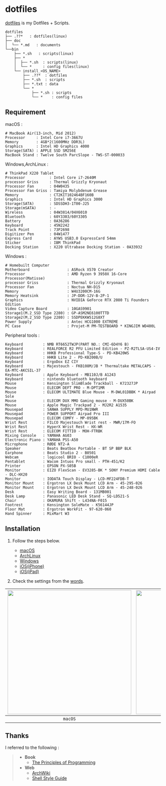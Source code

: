 # dotfiles
[dotfiles](https://ghsable.github.io/dotfiles/) is my Dotfiles + Scripts.

    dotfiles
    ├── .??*   : dotfiles(linux)
    ├── doc
    │  └── *.md   : documents
    └──bin
        ├── *.sh   : scripts(linux)
        ├── *
        │  ├── *.sh  : scripts(linux)
        │  └── *     : config files(linux)
        └── install_<OS_NAME>
            ├── .??*  : dotfiles
            ├── *.sh  : scripts
            ├── *.txt : data
            └── *
                ├── *.sh : scripts
                └── *    : config files

## Requirement
macOS :

    # MacBook Air(13-inch, Mid 2012)
    Processor     : Intel Core i7-3667U
    Memory        : 4GB*2(1600MHz DDR3L)
    Graphics      : Intel HD Graphics 4000
    Storage(SATA) : APPLE SSD SM256E
    MacBook Stand : Twelve South ParcSlope - TWS-ST-000033

Windows,ArchLinux :

    # ThinkPad X220 Tablet
    Processor           : Intel Core i7-2640M
    processor Griss     : Thermal Grizzly Kryonaut
    Processor Fan       : 04W0435
    Processor Fan Griss : Tamiya Molybdenum Grease
    Memory              : CT2KIT102464BF160B
    Graphics            : Intel HD Graphics 3000
    Storage(SATA)       : SDSSDH3-1T00-J25
    Storage(mSATA)      : -
    Wireless            : 04W3814/04X6010
    Bluetooth           : 60Y3303/60Y3305
    Battery             : 0A36286
    Keyboard            : 45N2242
    Track Point         : 73P2698
    Digitizer Pen       : 04W1477
    Express Card        : AYWS USB3.0 ExpressCard 54mm
    Sticker             : IBM ThinkPad
    Docking Station     : X220 Ultrabase Docking Station - 0A33932

Windows :

    # Homebuilt Computer
    Motherboard                 : ASRock X570 Creator
    Processor                   : AMD Ryzen 9 3950X 16-Core Processor(Matisse)
    processor Griss             : Thermal Grizzly Kryonaut
    Processor Fan               : Noctua NH-D15
    Memory                      : W4U3200CM-16G
    Memory Heatsink             : JP-DDR-12V-B-2P-1
    Graphics                    : NVIDIA GeForce RTX 2080 Ti Founders Edition
    Video Capture Board         : 10GAS9901
    Storage1(M.2_SSD Type 2280) : GP-ASM2NE6100TTTD
    Storage2(M.2_SSD Type 2280) : SSDPEKKW512G8XT
    Power Supply                : Antec HCG1000 EXTREME
    PC Case                     : Projet-M PM-TESTBOARD * KINGJIM WD400L

Peripheral tools :

    Keyboard         : NMB RT6652TWJP(PART NO.: CMI-6D4Y6 B)
    Keyboard         : REALFORCE R2 PFU Limited Edition - PZ-R2TLSA-US4-IV
    Keyboard         : HHKB Professional Type-S - PD-KB420WS
    Keyboard         : HHKB Lite 2 - PD-KB200B/U
    Keyboard         : ErgoDox EZ CIY
    Keyboard         : Majestouch - FKB108M/JB * Thermaltake METALCAPS - EA-MTC-AKCSIL-37
    Keyboard         : Apple Keyboard - MB110J/B A1243
    Keyboard         : nintendo bluetooth keyboard
    Mouse            : Kensington SlimBlade Trackball - K72327JP
    Mouse            : ELECOM DEFT PRO - M-DPT1MR
    Mouse            : ELECOM ULTIMATE Blue Mouse - M-DWL01DBBK * Airpad Sole
    Mouse            : ELECOM DUX MMO Gaming mouse - M-DUX50BK
    Mouse            : Apple Magic Trackpad 2 - MJ2R2 A1535
    Mousepad         : SANWA SUPPLY MPD-MU1NWR
    Mousepad         : POWER SUPPORT Airpad Pro III
    Mousepad         : ELECOM COMFY - MP-095BK
    Wrist Rest       : FILCO Majestouch Wrist rest - MWR/17M-FO
    Wrist Rest       : HyperX Wrist Rest - HX-WR
    Wrist Rest       : ELECOM FITTIO - MOH-FTRBK
    Mixing Console   : YAMAHA AG03
    Electronic Piano : YAMAHA PSS-A50
    Microphone       : RØDE NT2-A
    Speaker          : Beats Beatbox Portable - BT SP BBP BLK
    Earphone         : Beats Studio 2 - B0501
    Webcam           : logicool BRIO - C1000eR
    Pentablet        : Wacom Intuos Pro small - PTH-451/K2
    Printer          : EPSON PX-S05B
    Monitor          : EIZO FlexScan - EV3285-BK * SONY Premium HDMI Cable - DLC-HX20
    Monitor          : IODATA Touch Display - LCD-MF224FDB-T
    Monitor Mount    : Ergotron LX Desk Mount LCD Arm - 45-295-026
    Monitor Mount    : Ergotron LX Desk Mount LCD Arm - 45-248-026
    Desk             : Easy Writing Board - 131MB001
    Desk Lamp        : Panasonic LED Desk Stand - SQ-LD521-S
    Chair            : OKAMURA Shift - L434NA-F015
    Footrest         : Kensington SoleMate - K56144JP
    Floor Mat        : Ergotron WorkFit - 97-620-060
    Hand Spinner     : MixMart W3

## Installation
1. Follow the steps below.
    * [macOS](https://github.com/ghsable/dotfiles/blob/main/bin/install_macos/README.md)
    * [ArchLinux](https://github.com/ghsable/dotfiles/blob/main/bin/install_archlinux/README.md)
    * [Windows](https://github.com/ghsable/dotfiles/blob/main/bin/install_windows/README.md)
    * [iOS(iPhone)](https://github.com/ghsable/dotfiles/blob/main/bin/install_ios/iPhone/README.md)
    * [iOS(iPad)](https://github.com/ghsable/dotfiles/blob/main/bin/install_ios/iPad/README.md)

2. Check the settings from the [words](https://github.com/ghsable/dotfiles/blob/main/bin/install_all/checklist.md).

| <img src="https://raw.githubusercontent.com/ghsable/dotfiles/main/bin/install_macos/README.gif" width="400"> | <img src="https://raw.githubusercontent.com/ghsable/dotfiles/main/bin/install_archlinux/README.gif" width="400"> |
|:---:|:---:|
| `macOS` | `ArchLinux` |

## Thanks
I referred to the following :
> * **Book**
>   * [The Principles of Programming](http://www.shuwasystem.co.jp/products/7980html/4614.html)
> * **Web**
>   * [ArchWiki](https://www.archlinux.jp/)
>   * [Shell Style Guide](https://google.github.io/styleguide/shell.xml)
